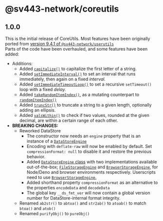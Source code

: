 # @sv443-network/coreutils

## 1.0.0

This is the initial release of CoreUtils. Most features have been originally ported from [version 9.4.1 of `@sv443-network/userutils`](https://github.com/Sv443-Network/UserUtils/tree/v9.4.1)  
Parts of the code have been overhauled, and some features have been added:
- Additions:
  - Added [`capitalize()`](https://github.com/Sv443-Network/CoreUtils/blob/main/docs.md#function-capitalize) to capitalize the first letter of a string.
  - Added [`setImmediateInterval()`](https://github.com/Sv443-Network/CoreUtils/blob/main/docs.md#function-setimmediateinterval) to set an interval that runs immediately, then again on a fixed *interval.*
  - Added [`setImmediateTimeoutLoop()`](https://github.com/Sv443-Network/CoreUtils/blob/main/docs.md#function-setimmediatetimeoutloop) to set a recursive `setTimeout()` loop with a fixed *delay.*
  - Added [`takeRandomItemIndex()`](https://github.com/Sv443-Network/CoreUtils/blob/main/docs.md#function-takerandomitemindex), as a mutating counterpart to [`randomItemIndex()`](https://github.com/Sv443-Network/CoreUtils/blob/main/docs.md#function-randomitemindex)
  - Added [`truncStr()`](https://github.com/Sv443-Network/CoreUtils/blob/main/docs.md#function-truncstr) to truncate a string to a given length, optionally adding an ellipsis.
  - Added [`valsWithin()`](https://github.com/Sv443-Network/CoreUtils/blob/main/docs.md#function-valswithin) to check if two values, rounded at the given decimal, are within a certain range of each other.
- **BREAKING CHANGES:**
  - Reworked DataStore
    - The constructor now needs an `engine` property that is an instance of a [`DataStoreEngine`](https://github.com/Sv443-Network/CoreUtils/blob/main/docs.md#class-datastoreengine.)
    - Encoding with `deflate-raw` will now be enabled by default. Set `compressionFormat: null` to disable it and restore the previous behavior.
    - Added [`DataStoreEngine` class](https://github.com/Sv443-Network/CoreUtils/blob/main/docs.md#class-datastoreengine) with two implementations available out-of-the-box; [`FileStorageEngine`](https://github.com/Sv443-Network/CoreUtils/blob/main/docs.md#class-filestorageengine) and [`BrowserStorageEngine`](https://github.com/Sv443-Network/CoreUtils/blob/main/docs.md#class-browserstorageengine), for Node/Deno and browser environments respectively. Userscripts need to use [`BrowserStorageEngine`.](https://github.com/Sv443-Network/CoreUtils/blob/main/docs.md#class-browserstorageengine)
    - Added shorthand property `compressionFormat` as an alternative to the properties `encodeData` and `decodeData`
    - The global key `__ds_fmt_ver` will now contain a global version number for DataStore-internal format integrity.
  - Renamed `ab2str()` to `abtoa()` and `str2ab()` to `atoab()` to match `btoa()` and `atob()`
  - Renamed `purifyObj()` to `pureObj()`
